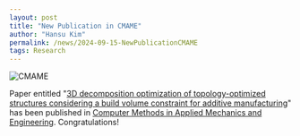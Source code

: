 ```yaml
---
layout: post
title: "New Publication in CMAME"
author: "Hansu Kim"
permalink: /news/2024-09-15-NewPublicationCMAME
tags: Research
---
```

![CMAME](https://github.com/user-attachments/assets/afa6f9c3-2a61-4191-84bb-2b54713b52d7)   
   
Paper entitled "[3D decomposition optimization of topology-optimized structures considering a build volume constraint for additive manufacturing](https://doi.org/10.1016/j.cma.2024.117357)" has been published in [Computer Methods in Applied Mechanics and Engineering](https://www.sciencedirect.com/journal/computer-methods-in-applied-mechanics-and-engineering). Congratulations!  

